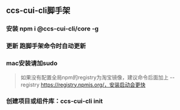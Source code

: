 ## ccs-cui-cli脚手架

### 安装 npm i @ccs-cui-cli/core -g
### 更新 跑脚手架命令时自动更新
### mac安装请加sudo
> 如果没有配置全局npm的registry为淘宝镜像，建议命令后面加上 --registry https://registry.npmjs.org/，安装启动会更快

### 创建项目或组件库：ccs-cui-cli init
